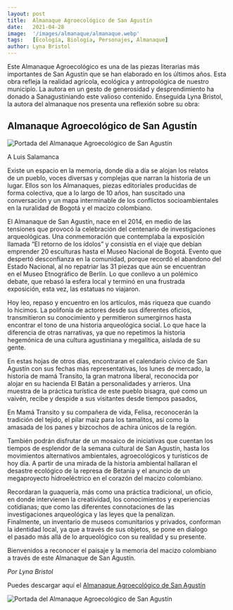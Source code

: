 ```yaml
---
layout: post
title:  Almanaque Agroecológico de San Agustín
date:   2021-04-28
image:  '/images/almanaque/almanaque.webp'
tags:   [Ecología, Biología, Personajes, Almanaque]
author: Lyna Bristol
---
```

Este Almanaque Agroecológico es una de las piezas literarias más importantes  de San Agustín que se han elaborado en los últimos años. Esta obra refleja la realidad agrícola, ecológica y antropológica de nuestro municipio. La autora en un gesto de generosidad y desprendimiento ha donado a Sanagustiniando este valioso contenido. Enseguida Lyna Bristol, la autora del almanaque nos presenta una reflexión sobre su obra:

## Almanaque Agroecológico de San Agustín

![Portada del Almanaque Agroecológico de San Agustín]({{site.baseurl}}/images/almanaque/portada-almanaque.webp)

A Luis Salamanca

Existe un espacio en la memoria, donde día a día se alojan los relatos  
de un pueblo, voces diversas y complejas que narran la historia de un  
lugar. Ellos son los Almanaques, piezas editoriales producidas de  
forma colectiva, que a lo largo de 10 años, han suscitado una  
conversación y un mapa interminable de los conflictos socioambientales  
en la ruralidad de Bogotá y el macizo colombiano.

El Almanaque de San Agustín, nace en el 2014, en medio de las  
tensiones que provocó la celebración del centenario de investigaciones  
arqueológicas.  Una conmemoración que contemplaba la exposición  
llamada “El retorno de los ídolos” y consistía en el viaje que debían  
emprender 20 esculturas hasta el Museo Nacional de Bogotá.  Evento que  
despertó desconfianza en la comunidad, porque recordó el abandono del  
Estado Nacional, al no repatriar las 31 piezas que aún se encuentran  
en el Museo Etnográfico de Berlín. Lo que conllevo a un polémico  
debate, que rebasó la esfera local y terminó en una frustrada  
exposición, esta vez, las estatuas no viajaron.

Hoy leo, repaso y encuentro en los artículos, más riqueza que cuando  
lo hicimos.  La polifonía de actores desde sus diferentes oficios,  
transmitieron su conocimiento y permitieron sumergirnos hasta  
encontrar el tono de una historia arqueológica social.  Lo que hace la  
diferencia de otras narrativas, ya que no repetimos la historia  
hegemónica de una cultura agustiniana y megalítica, aislada de su  
gente.

En estas hojas de otros días, encontraran el calendario cívico de San  
Agustín con sus fechas más representativas, los lunes de mercado, la  
historia de mamá Transito, la gran matrona liberal, reconocida por  
alojar en su hacienda El Batán a personalidades y arrieros.  Una  
muestra de la práctica turística de este pueblo bisagra, qué como un  
vaivén, recibe y despide a sus visitantes desde tiempos pasados,

En Mamá Transito y su compañera de vida, Felisa, reconocerán la  
tradición del tejido, el pilar maíz para los tamalitos, así como la  
amasada de los panes y bizcochos de achira únicos de la región.

También podrán disfrutar de un mosaico de iniciativas que cuentan los  
tiempos de esplendor de la semana cultural de San Agustín, hasta los  
movimientos alternativos ambientales, agroecológicos y turísticos de  
hoy día. A partir de una mirada de la historia ambiental hallaran el  
desastre ecológico de la represa de Betania y el anuncio de un  
megaproyecto hidroeléctrico en el corazón del macizo colombiano.

Recordaran la guaquería, más como una práctica tradicional, un oficio,  
en donde intervienen la creatividad, los conocimientos y experiencias  
cotidianas; que como las diferentes connotaciones de las  
investigaciones arqueológica y las leyes que la penalizan.  
Finalmente, un inventario de museos comunitarios y privados, conforman  
la identidad local, ya que a través de sus objetos, se pone en dialogo  
el pasado más allá de lo arqueológico con su realidad y su presente.

Bienvenidos a reconocer el paisaje y la memoria del macizo colombiano  
a través de este Almanaque de San Agustín.

<cite>Por Lyna Bristol</cite>

Puedes descargar aquí el [Almanaque Agroecológico de San Agustín](https://drive.google.com/file/d/1rOgM9DG6VxyKVAvtDB7awB3Rjz2aS-iB/view?ts=6085d827)

![Portada del Almanaque Agroecológico de San Agustín]({{site.baseurl}}/images/almanaque/paginas-almanaque.webp)